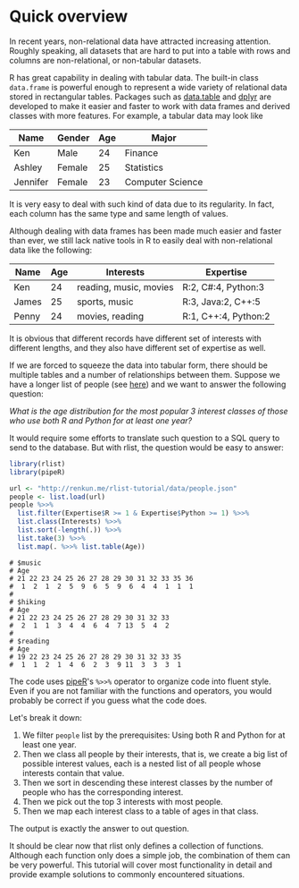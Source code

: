 

# Quick overview

In recent years, non-relational data have attracted increasing attention. Roughly speaking, all datasets that are hard to put into a table with rows and columns are non-relational, or non-tabular datasets.

R has great capability in dealing with tabular data. The built-in class `data.frame` is powerful enough to represent a wide variety of relational data stored in rectangular tables. Packages such as [data.table](https://github.com/Rdatatable/data.table) and [dplyr](https://github.com/hadley/dplyr) are developed to make it easier and faster to work with data frames and derived classes with more features. For example, a tabular data may look like

| Name |  Gender | Age | Major |
|------|---------|-----|-------|
| Ken | Male | 24 | Finance |
| Ashley | Female | 25 | Statistics |
| Jennifer | Female | 23 | Computer Science |

It is very easy to deal with such kind of data due to its regularity. In fact, each column has the same type and same length of values.

Although dealing with data frames has been made much easier and faster than ever, we still lack native tools in R to easily deal with non-relational data like the following:

| Name | Age | Interests | Expertise |
|------|-----|----------|----------|
| Ken | 24 | reading, music, movies | R:2, C#:4, Python:3 |
| James | 25 | sports, music | R:3, Java:2, C++:5 |
| Penny | 24 | movies, reading | R:1, C++:4, Python:2 |

It is obvious that different records have different set of interests with different lengths, and they also have different set of expertise as well.

If we are forced to squeeze the data into tabular form, there should be multiple tables and a number of relationships between them. Suppose we have a longer list of people (see [here](../data/people.json)) and we want to answer the following question:

*What is the age distribution for the most popular 3 interest classes of those who use both R and Python for at least one year?*

It would require some efforts to translate such question to a SQL query to send to the database. But with rlist, the question would be easy to answer:


```r
library(rlist)
library(pipeR)

url <- "http://renkun.me/rlist-tutorial/data/people.json"
people <- list.load(url)
people %>>%
  list.filter(Expertise$R >= 1 & Expertise$Python >= 1) %>>%
  list.class(Interests) %>>%
  list.sort(-length(.)) %>>%
  list.take(3) %>>%
  list.map(. %>>% list.table(Age))
```

```
# $music
# Age
# 21 22 23 24 25 26 27 28 29 30 31 32 33 35 36 
#  1  2  1  2  5  9  6  5  9  6  4  4  1  1  1 
# 
# $hiking
# Age
# 21 22 23 24 25 26 27 28 29 30 31 32 33 
#  2  1  1  3  4  4  6  4  7 13  5  4  2 
# 
# $reading
# Age
# 19 22 23 24 25 26 27 28 29 30 31 32 33 35 
#  1  1  2  1  4  6  2  3  9 11  3  3  3  1
```

The code uses [pipeR](/pipeR)'s `%>>%` operator to organize code into fluent style. Even if you are not familiar with the functions and operators, you would probably be correct if you guess what the code does.

Let's break it down:

1. We filter `people` list by the prerequisites: Using both R and Python  for at least one year.
2. Then we class all people by their interests, that is, we create a big list of possible interest values, each is a nested list of all people whose interests contain that value.
3. Then we sort in descending these interest classes by the number of people who has the corresponding interest.
4. Then we pick out the top 3 interests with most people.
5. Then we map each interest class to a table of ages in that class.

The output is exactly the answer to out question.

It should be clear now that rlist only defines a collection of functions. Although each function only does a simple job, the combination of them can be very powerful. This tutorial will cover most functionality in detail and provide example solutions to commonly encountered situations.
